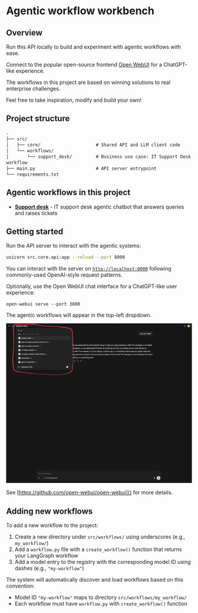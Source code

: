 # Agentic workflow workbench

## Overview

Run this API locally to build and experiment with agentic workflows with ease.

Connect to the popular open-source frontend [Open WebUI](https://openwebui.com/) for a ChatGPT-like experience.

The workflows in this project are based on winning solutions to real enterprise challenges.

Feel free to take inspiration, modify and build your own!

## Project structure

```
.
├── src/
│   ├── core/                     # Shared API and LLM client code
│   └── workflows/
│       └── support_desk/         # Business use case: IT Support Desk workflow
├── main.py                       # API server entrypoint
└── requirements.txt
```

## Agentic workflows in this project

- **[Support desk](src/workflows/support_desk/README.md)** - IT support desk agentic chatbot that answers queries and raises tickets

## Getting started

Run the API server to interact with the agentic systems:

```bash
uvicorn src.core.api:app --reload --port 8000
```

You can interact with the server on [`http://localhost:8000`]() following commonly-used OpenAI-style request patterns.

Optionally, use the Open WebUI chat interface for a ChatGPT-like user experience:

```shell
open-webui serve --port 3000
```

The agentic workflows will appear in the top-left dropdown.

![Open WebUI screenshot](./open-webui-screenshot.png)

See [https://github.com/open-webui/open-webui]() for more details.

## Adding new workflows

To add a new workflow to the project:

1. Create a new directory under `src/workflows/` using underscores (e.g., `my_workflow/`)
2. Add a `workflow.py` file with a `create_workflow()` function that returns your LangGraph workflow
3. Add a model entry to the registry with the corresponding model ID using dashes (e.g., `"my-workflow"`)

The system will automatically discover and load workflows based on this convention:
- Model ID `"my-workflow"` maps to directory `src/workflows/my_workflow/`
- Each workflow must have `workflow.py` with `create_workflow()` function